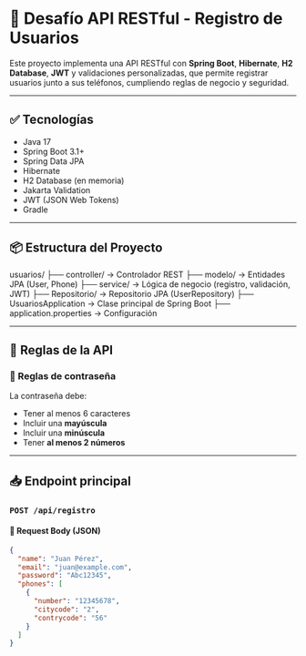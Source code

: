 # 📌 Desafío API RESTful - Registro de Usuarios

Este proyecto implementa una API RESTful con **Spring Boot**, **Hibernate**, **H2 Database**, **JWT** y validaciones personalizadas, que permite registrar usuarios junto a sus teléfonos, cumpliendo reglas de negocio y seguridad.

---

## ✅ Tecnologías

- Java 17
- Spring Boot 3.1+
- Spring Data JPA
- Hibernate
- H2 Database (en memoria)
- Jakarta Validation
- JWT (JSON Web Tokens)
- Gradle

---

## 📦 Estructura del Proyecto

usuarios/
├── controller/ → Controlador REST
├── modelo/ → Entidades JPA (User, Phone)
├── service/ → Lógica de negocio (registro, validación, JWT)
├── Repositorio/ → Repositorio JPA (UserRepository)
├── UsuariosApplication → Clase principal de Spring Boot
├── application.properties → Configuración


---

## 📌 Reglas de la API

### 🔐 Reglas de contraseña
La contraseña debe:
- Tener al menos 6 caracteres
- Incluir una **mayúscula**
- Incluir una **minúscula**
- Tener **al menos 2 números**

---

## 📥 Endpoint principal

### `POST /api/registro`

#### 🔸 Request Body (JSON)
```json
{
  "name": "Juan Pérez",
  "email": "juan@example.com",
  "password": "Abc12345",
  "phones": [
    {
      "number": "12345678",
      "citycode": "2",
      "contrycode": "56"
    }
  ]
}

